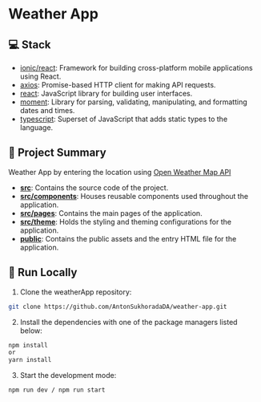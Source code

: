 # Weather App
## 💻 Stack

- [ionic/react](https://ionicframework.com/docs/react): Framework for building cross-platform mobile applications using React.
- [axios](https://github.com/axios/axios): Promise-based HTTP client for making API requests.
- [react](https://reactjs.org/): JavaScript library for building user interfaces.
- [moment](https://momentjs.com/): Library for parsing, validating, manipulating, and formatting dates and times.
- [typescript](https://www.typescriptlang.org/): Superset of JavaScript that adds static types to the language.
  
## 📝 Project Summary
Weather App by entering the location using [Open Weather Map API](https://openweathermap.org/api) 

- [**src**](src): Contains the source code of the project.
- [**src/components**](src/components): Houses reusable components used throughout the application.
- [**src/pages**](src/pages): Contains the main pages of the application.
- [**src/theme**](src/theme): Holds the styling and theming configurations for the application.
- [**public**](public): Contains the public assets and the entry HTML file for the application.

## 🚀 Run Locally
1. Clone the weatherApp repository:
```sh
git clone https://github.com/AntonSukhoradaDA/weather-app.git
```
2. Install the dependencies with one of the package managers listed below:
```bash
npm install
or
yarn install
```
3. Start the development mode:
```bash
npm run dev / npm run start
```
